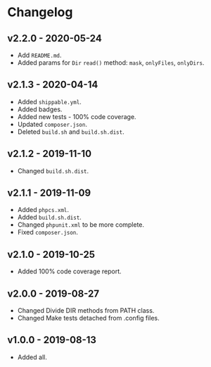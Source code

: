 # Changelog

## v2.2.0 - 2020-05-24

- Add `README.md`.
- Added params for `Dir` `read()` method: `mask`, `onlyFiles`, `onlyDirs`.

## v2.1.3 - 2020-04-14

- Added `shippable.yml`.
- Added badges.
- Added new tests - 100% code coverage.
- Updated `composer.json`.
- Deleted `build.sh` and `build.sh.dist`.

## v2.1.2 - 2019-11-10

- Changed `build.sh.dist`.

## v2.1.1 - 2019-11-09

- Added `phpcs.xml`.
- Added `build.sh.dist`.
- Changed `phpunit.xml` to be more complete.
- Fixed `composer.json`.

## v2.1.0 - 2019-10-25

- Added 100% code coverage report.

## v2.0.0 - 2019-08-27

- Changed Divide DIR methods from PATH class.
- Changed Make tests detached from .config files.

## v1.0.0 - 2019-08-13

- Added all.
